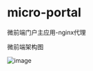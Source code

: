 # micro-portal
微前端门户主应用-nginx代理

微前端架构图

![image](https://user-images.githubusercontent.com/30249361/132099150-b21fc4a3-0c07-4eb3-9ed6-0eeecca3225a.png)

